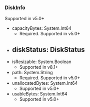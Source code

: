 ### DiskInfo
Supported in v5.0+

- capacityBytes: System.Int64
  - Required. Supported in v5.0+
- diskStatus: DiskStatus
  - 
- isResizable: System.Boolean
  - Supported in v8.1+
- path: System.String
  - Required. Supported in v5.0+
- unallocatedBytes: System.Int64
  - Supported in v5.0+
- usableBytes: System.Int64
  - Supported in v5.0+
